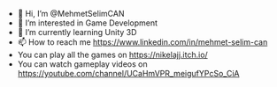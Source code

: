 - 👋 Hi, I’m @MehmetSelimCAN
- 👀 I’m interested in Game Development
- 🌱 I’m currently learning Unity 3D
- 📫 How to reach me https://www.linkedin.com/in/mehmet-selim-can
- You can play all the games on https://nikelajj.itch.io/
- You can watch gameplay videos on https://youtube.com/channel/UCaHmVPR_meigufYPcSo_CiA
<!---
MehmetSelimCAN/MehmetSelimCAN is a ✨ special ✨ repository because its `README.md` (this file) appears on your GitHub profile.
You can click the Preview link to take a look at your changes.
--->
